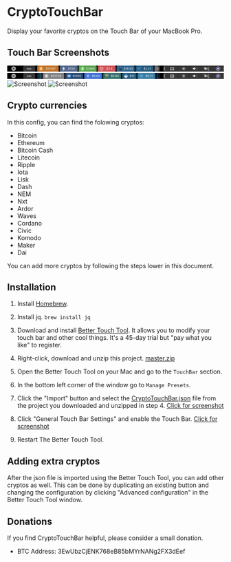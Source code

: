 # CryptoTouchBar

Display your favorite cryptos on the Touch Bar of your MacBook Pro.


## Touch Bar Screenshots

![Screenshot](screenshots/coins1.png)
![Screenshot](screenshots/coins2.png)
![Screenshot](screenshots/coins_progress.png)
![Screenshot](screenshots/BTC_progress.png)


## Crypto currencies

In this config, you can find the folowing cryptos:
- Bitcoin
- Ethereum
- Bitcoin Cash
- Litecoin
- Ripple
- Iota
- Lisk
- Dash
- NEM
- Nxt
- Ardor
- Waves
- Cordano
- Civic
- Komodo
- Maker
- Dai

You can add more cryptos by following the steps lower in this document.


## Installation

1. Install [Homebrew](https://brew.sh).

2. Install jq.
```brew install jq```

3. Download and install [Better Touch Tool](https://www.boastr.net/downloads/). It allows you to modify your touch bar and other cool things. It's a 45-day trial but "pay what you like" to register.

4. Right-click, download and unzip this project. [master.zip](https://github.com/iOlivier/CryptoTouchBar/archive/master.zip)

5. Open the Better Touch Tool on your Mac and go to the `TouchBar` section.

6. In the bottom left corner of the window go to `Manage Presets`.

7. Click the "Import" button and select the [CryptoTouchBar.json](https://raw.githubusercontent.com/iOlivier/CryptoTouchBar/master/CryptoTouchBar.json) file from the project you downloaded and unzipped in step 4.
    [Click for screenshot](screenshots/installStep7.png)

8. Click "General Touch Bar Settings" and enable the Touch Bar.
    [Click for screenshot](screenshots/installStep8.png)

9. Restart The Better Touch Tool.


## Adding extra cryptos

After the json file is imported using the Better Touch Tool, you can add other cryptos as well. This can be done by duplicating an existing button and changing the configuration by clicking "Advanced configuration" in the Better Touch Tool window.


## Donations

If you find CryptoTouchBar helpful, please consider a small donation.

- BTC Address: 3EwUbzCjENK768eB85bMYrNANg2FX3dEef
